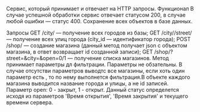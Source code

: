 Cервис, который принимает и отвечает на HTTP запросы.
Функционал
В случае успешной обработки сервис отвечает статусом 200, в случае любой ошибки — статус 400. Сохранение всех объектов в базе данных.

Запросы
GET /city/ — получение всех городов из базы; GET /city//street/ — получение всех улиц города (city_id — идентификатор города); POST /shop/ — создание магазина (данный метод получает json c объектом магазина, в ответ возвращает id созданной записи); GET /shop/?street=&city=&open=0/1 — получение списка магазинов. Метод принимает параметры дл фильтрации. Параметры не обзательны. В случае отсутстви параметров выводтс все магазины, если хоть один параметр есть , то по нему выполнется фильтрация.В объекте каждого магазина выводится название города и улицы, а не id записей. Параметр open: 0 - закрыт, 1 - открыт. Данный статус определется исходя из параметров 'Время открытия', 'Время закрытия' и текущего времени сервера.
